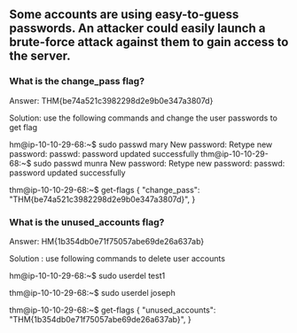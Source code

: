 ## Some accounts are using easy-to-guess passwords. An attacker could easily launch a brute-force attack against them to gain access to the server.

### What is the change_pass flag?
Answer: THM{be74a521c3982298d2e9b0e347a3807d}

Solution: use the following commands and change the user passwords to get flag

hm@ip-10-10-29-68:~$ sudo passwd mary
New password: 
Retype new password: 
passwd: password updated successfully
thm@ip-10-10-29-68:~$ sudo passwd munra
New password: 
Retype new password: 
passwd: password updated successfully


thm@ip-10-10-29-68:~$ get-flags
{
  "change_pass": "THM{be74a521c3982298d2e9b0e347a3807d}",
}



### What is the unused_accounts flag?
Answer: HM{1b354db0e71f75057abe69de26a637ab}

Solution : use following commands to delete user accounts

hm@ip-10-10-29-68:~$ sudo userdel test1

thm@ip-10-10-29-68:~$ sudo userdel joseph

thm@ip-10-10-29-68:~$ get-flags
{
  "unused_accounts": "THM{1b354db0e71f75057abe69de26a637ab}",
}



